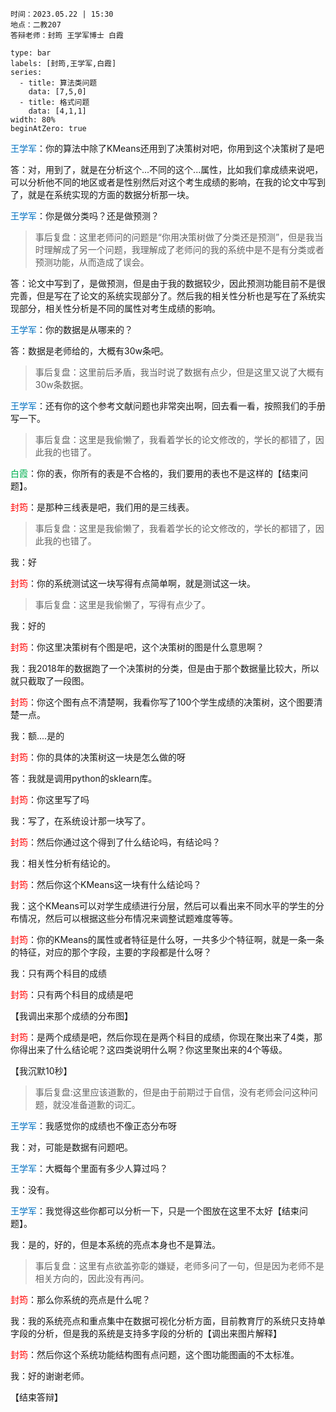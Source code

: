 ```ad-note
时间：2023.05.22 | 15:30
地点：二教207
答辩老师：封筠 王学军博士 白霞
```

```chart
type: bar
labels: [封筠,王学军,白霞]
series:
  - title: 算法类问题
    data: [7,5,0]
  - title: 格式问题
    data: [4,1,1]
width: 80%
beginAtZero: true
```


<font color="#0070c0">王学军</font>：你的算法中除了KMeans还用到了决策树对吧，你用到这个决策树了是吧

答：对，用到了，就是在分析这个...不同的这个...属性，比如我们拿成绩来说吧，可以分析他不同的地区或者是性别然后对这个考生成绩的影响，在我的论文中写到了，就是在系统实现的方面的数据分析那一块。

<font color="#0070c0">王学军</font>：你是做分类吗？还是做预测？

> 事后复盘：这里老师问的问题是“你用决策树做了分类还是预测”，但是我当时理解成了另一个问题，我理解成了老师问的我的系统中是不是有分类或者预测功能，从而造成了误会。

答：论文中写到了，是做预测，但是由于我的数据较少，因此预测功能目前不是很完善，但是写在了论文的系统实现部分了。然后我的相关性分析也是写在了系统实现部分，相关性分析是不同的属性对考生成绩的影响。

<font color="#0070c0">王学军</font>：你的数据是从哪来的？

答：数据是老师给的，大概有30w条吧。

> 事后复盘：这里前后矛盾，我当时说了数据有点少，但是这里又说了大概有30w条数据。

<font color="#0070c0">王学军</font>：还有你的这个参考文献问题也非常突出啊，回去看一看，按照我们的手册写一下。

> 事后复盘：这里是我偷懒了，我看着学长的论文修改的，学长的都错了，因此我的也错了。

<font color="#00b050">白霞</font>：你的表，你所有的表是不合格的，我们要用的表也不是这样的【结束问题】。

<font color="#ff0000">封筠</font>：是那种三线表是吧，我们用的是三线表。

> 事后复盘：这里是我偷懒了，我看着学长的论文修改的，学长的都错了，因此我的也错了。

我：好

<font color="#ff0000">封筠</font>：你的系统测试这一块写得有点简单啊，就是测试这一块。

> 事后复盘：这里是我偷懒了，写得有点少了。

我：好的

<font color="#ff0000">封筠</font>：你这里决策树有个图是吧，这个决策树的图是什么意思啊？

我：我2018年的数据跑了一个决策树的分类，但是由于那个数据量比较大，所以就只截取了一段图。

<font color="#ff0000">封筠</font>：你这个图有点不清楚啊，我看你写了100个学生成绩的决策树，这个图要清楚一点。

我：额....是的

<font color="#ff0000">封筠</font>：你的具体的决策树这一块是怎么做的呀

答：我就是调用python的sklearn库。

<font color="#ff0000">封筠</font>：你这里写了吗

我：写了，在系统设计那一块写了。

<font color="#ff0000">封筠</font>：然后你通过这个得到了什么结论吗，有结论吗？

我：相关性分析有结论的。

<font color="#ff0000">封筠</font>：然后你这个KMeans这一块有什么结论吗？

我：这个KMeans可以对学生成绩进行分层，然后可以看出来不同水平的学生的分布情况，然后可以根据这些分布情况来调整试题难度等等。

<font color="#ff0000">封筠</font>：你的KMeans的属性或者特征是什么呀，一共多少个特征啊，就是一条一条的特征，对应的那个字段，主要的字段都是什么呀？

我：只有两个科目的成绩

<font color="#ff0000">封筠</font>：只有两个科目的成绩是吧

【我调出来那个成绩的分布图】

<font color="#ff0000">封筠</font>：是两个成绩是吧，然后你现在是两个科目的成绩，你现在聚出来了4类，那你得出来了什么结论呢？这四类说明什么啊？你这里聚出来的4个等级。

【我沉默10秒】

> 事后复盘:这里应该道歉的，但是由于前期过于自信，没有老师会问这种问题，就没准备道歉的词汇。

<font color="#0070c0">王学军</font>：我感觉你的成绩也不像正态分布呀

我：对，可能是数据有问题吧。

<font color="#0070c0">王学军</font>：大概每个里面有多少人算过吗？

我：没有。

<font color="#0070c0">王学军</font>：我觉得这些你都可以分析一下，只是一个图放在这里不太好【结束问题】。

我：是的，好的，但是本系统的亮点本身也不是算法。

> 事后复盘：这里有点欲盖弥彰的嫌疑，老师多问了一句，但是因为老师不是相关方向的，因此没有再问。

<font color="#ff0000">封筠</font>：那么你系统的亮点是什么呢？

我：我的系统亮点和重点集中在数据可视化分析方面，目前教育厅的系统只支持单字段的分析，但是我的系统是支持多字段的分析的【调出来图片解释】

<font color="#ff0000">封筠</font>：然后你这个系统功能结构图有点问题，这个图功能图画的不太标准。

我：好的谢谢老师。

【结束答辩】